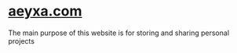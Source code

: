 # [aeyxa.com](http://aeyxa.com)

The main purpose of this website is for storing and sharing personal projects
